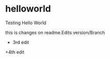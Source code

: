 # helloworld
Testing Hello World

this is changes on readme.Edits version/Branch

+ 3rd edit

+4th edit
